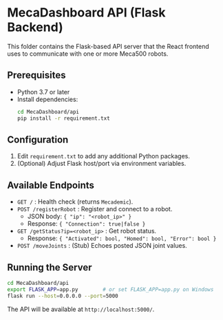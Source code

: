 # MecaDashboard API (Flask Backend)

This folder contains the Flask-based API server that the React frontend uses to communicate with one or more Meca500 robots.

## Prerequisites
- Python 3.7 or later
- Install dependencies:
  ```bash
  cd MecaDashboard/api
  pip install -r requirement.txt
  ```

## Configuration
1. Edit `requirement.txt` to add any additional Python packages.
2. (Optional) Adjust Flask host/port via environment variables.

## Available Endpoints
- `GET /` : Health check (returns `Mecademic`).
- `POST /registerRobot` : Register and connect to a robot.
  - JSON body: `{ "ip": "<robot_ip>" }`
  - Response: `{ "Connection": true|false }`
- `GET /getStatus?ip=<robot_ip>` : Get robot status.
  - Response: `{ "Activated": bool, "Homed": bool, "Error": bool }`
- `POST /moveJoints` : (Stub) Echoes posted JSON joint values.

## Running the Server
```bash
cd MecaDashboard/api
export FLASK_APP=app.py        # or set FLASK_APP=app.py on Windows
flask run --host=0.0.0.0 --port=5000
```
The API will be available at `http://localhost:5000/`.
